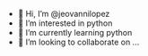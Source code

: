 - 👋 Hi, I’m @jeovannilopez
- 👀 I’m interested in python
- 🌱 I’m currently learning python
- 💞️ I’m looking to collaborate on ...


<!---
jeovannilopez/jeovannilopez is a ✨ special ✨ repository because its `README.md` (this file) appears on your GitHub profile.
You can click the Preview link to take a look at your changes.
--->
